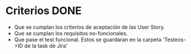 # Criterios DONE
- Que se cumplan los criterios de aceptación de las User Story.
- Que se cumplan los requisitos no-funcionales.
- Que pase el test funcional. Estos se guardaran en la carpeta 'Testeos->ID de la task de Jira'
